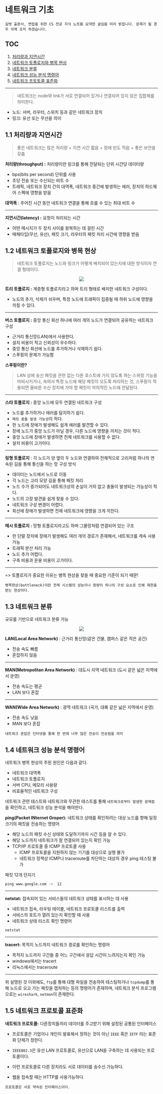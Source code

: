 # 네트워크 기초

```
길벗 출판사, 면접을 위한 CS 전공 지식 노트를 요약한 글임을 미리 밝힙니다. 문제가 될 경우 삭제 조치 하겠습니다.
```

## TOC

1. [처리량과 지연시간](#11-처리량과-지연시간)
2. [네트워크 토폴로지와 병목 현상](#12-네트워크-토폴로지와-병목-현상)
3. [네트워크 분류](#13-네트워크-분류)
4. [네트워크 성능 분석 명령어](#14-네트워크-성능-분석-명령어)
5. [네트워크 프토토콜 표준화](#15-네트워크-프로토콜-표준화)

---

> 네트워크는 node와 link가 서로 연결되어 있거나 연결되어 있지 않은 집합체를 의미한다.

- 노드: 서버, 라우터, 스위치 등과 같은 네트워크 장치
- 링크: 유선 또는 무선을 의미

## 1.1 처리량과 지연시간

> 좋은 네트워크는 많은 처리량 + 지연 시간 짧음 + 장애 빈도 적음 + 좋은 보안을 갖춤

**처리량(throughput) :** 처리량이란 링크를 통해 전달되는 단위 시간당 데이터량

- bps(bits per second) 단위를 사용
- 초당 전송 또는 수신되는 비트 수
- 트래픽, 네트워크 장치 간의 대역폭, 네트워크 중간에 발생하는 에러, 장치의 하드웨어 스펙에 영향을 받음

**대역폭** : 주어진 시간 동안 네트워크 연결을 통해 흐를 수 있는 최대 비트 수

---

**지연시간(latency) :** 요청이 처리되는 시간

- 어떤 메시지가 두 장치 사이를 왕복하는 데 걸린 시간
- 매체타입(무선, 유선), 패킷 크기, 라우터의 패킷 처리 시간에 영향을 받음

## 1.2 네트워크 토폴로지와 병목 현상

> 네트워크 토폴로지는 노드와 링크가 어떻게 배치되어 있는지에 대한 방식이자 연결 형태이다.

<p align ="center">
<img src="../resource/network_basic/NetworkTopologies.png">
</p>

**트리 토폴로지 :** 계층형 토폴로지라고 하며 트리 형태로 배치한 네트워크 구성이다.

- 노드의 추가, 삭제가 쉬우며, 특정 노드에 트래픽이 집중될 때 하위 노드에 영향을 끼칠 수 있다.

---

**버스 토폴로지 :** 중앙 통신 회선 하나에 여러 개의 노드가 연결되어 공유하는 네트워크 구성

- 근거리 통신망(LAN)에서 사용한다.
- 설치 비용이 적고 신뢰성이 우수하다.
- 중앙 통신 회선에 노드를 추가하거나 삭제하기 쉽다.
- 스푸핑의 문제가 가능함

**스푸핑이란?**

> LAN 상에 송신 패킷을 관련 없는 다른 호스트에 가지 않도록 하는 스위칭 기능을 마비시키거나, 속여서 특정 노드에 해당 패킷이 오도록 처리하는 것, 스푸핑이 적용되면 올바른 수신 장치에 가야 할 패킷이 악의적인 노드에 전달된다.

---

**스타 토폴로지 :** 중앙 노드에 모두 연결된 네트워크 구성

- 노드를 추가하거나 에러를 탐지하기 쉽다.
- `패킷 충돌 발생 가능성`이 적다.
- 한 노드에 장애가 발생해도 쉽게 에러를 발견할 수 있다.
- 장애 노드가 중앙 노드가 아닐 경우, 다른 노드에 영향을 끼치는 것이 적다.
- 중앙 노드에 장애가 발생하면 전체 네트워크를 사용할 수 없다.
- 설치 비용이 고가이다.

---

**링형 토폴로지** : 각 노드가 양 옆의 두 노드와 연결하여 전체적으로 고리처럼 하나의 연속된 길을 통해 통신을 하는 망 구성 방식

- 데이터는 노드에서 노드로 이동
- 각 노드는 고리 모양 길을 통해 패킷 처리
- 노드 수가 증가되어도 네트워크상의 손실이 거의 없고 충돌이 발생되는 가능성이 적다.
- 노드의 고장 발견을 쉽게 찾을 수 있다.
- 네트워크 구성 변경이 어렵다.
- 회선에 장애가 발생하면 전체 네트워크에 영향을 크게 끼친다.

---

**메시 토폴로지 :** 망형 토폴로지라고도 하며 그물망처럼 연결되어 있는 구조

- 한 단말 장치에 장애가 발생해도 여러 개의 경로가 존재해서, 네트워크를 계속 사용 가능
- 트래픽 분산 처리 가능
- 노드 추가 어렵다.
- 구축 비용과 운용 비용이 고가이다.

---

=> 토폴로지가 중요한 이유는 병목 현상을 찾을 때 중요한 기준이 되기 때문!

```
병목현상(bottleneck)이란 전체 시스템의 성능이나 용량이 하나의 구성 요소로 인해 제한을 받는 현상이다.
```

## 1.3 네트워크 분류

규모를 기반으로 네트워크 분류 가능

<p align ="center">
<img src="../resource/network_basic/TypesOfNetwork.png">
</p>

**LAN(Local Area Network)** : 근거리 통신망(같은 건물, 캠퍼스 같은 작은 공간)

- 전송 속도 빠름
- 혼잡하지 않음

---

**MAN(Metropolitan Area Network)** : 대도시 지역 네트워크 (도시 같은 넓은 지역에서 운영)

- 전송 속도는 평균
- LAN 보다 혼잡

---

**WAN(Wide Area Network)** : 광역 네트워크 (국가, 대륙 같은 넓은 지역에서 운영)

- 전송 속도 낮음
- MAN 보다 혼잡

```
네트워크 혼잡은 인터넷을 통해 한 번에 너무 많은 전송이 전송됨을 의미
```

## 1.4 네트워크 성능 분석 명령어

네트워크 병목 현상의 주된 원인은 다음과 같다.

- 네트워크 대역폭
- 네트워크 토폴로지
- 서버 CPU, 메모리 사용량
- 비효율적인 네트워크 구성

네트워크 관련 테스트와 네트워크와 무관한 테스트를 통해 `네트워크로부터 발생한 문제점`을 확인하고,
네트워크 성능 분석을 해야한다.

**ping(Packet INternet Groper):** 네트워크 상태를 확인하려는 대상 노드를 향해 일정 크기의 패킷을 전송하는 명령어

- 해당 노드의 패킷 수신 상태와 도달하기까지 시간 등을 알 수 있다.
- 해당 노드까지 네트워크가 잘 연결되어 있는지 확인 가능
- TCP/IP 프로토콜 중 ICMP 프로토콜 사용
  - ICMP 프로토콜을 지원하지 않는 기기를 대상으로 실행 불가
  - 네트워크 정책상 ICMP나 traceroute를 차단하는 대상의 경우 ping 테스팅 불가

패킷 12개 던지기

```cmd
ping www.google.com -n  12
```

---

**netstat:** 접속되어 있는 서비스들의 네트워크 상태를 표시하는 데 사용

- 네트워크 접속, 라우팅 테이블, 네트워크 프로토콜 리스트를 출력
- 서비스의 포트가 열려 있는지 확인할 때 사용
- 네트워크 상태 리스트 확인 명령어

```cmd
netstat
```

---

**tracert:** 목적지 노드까지 네트워크 경로를 확인하는 명령어

- 목적지 노드까지 구간들 중 어느 구간에서 응답 시간이 느려지는지 확인 가능
- windows에서는 tracert
- 리눅스에서는 traceroute

---

위 설명된 것 이외에도, `ftp`를 통해 대형 파일을 전송하여 테스팅하거나 `tcpdump`를 통해 노드로 오고 가는 패킷을 캡처하는 등의 명령어가 존재하며, 네트워크 분석 프로그램으로는 `wireshark`, `netmon`이 존재한다.

## 1.5 네트워크 프로토콜 표준화

**네트워크 프로토콜:** 다른장치들끼리 데이터를 주고받기 위해 설정된 공통된 인터페이스

- 프로토콜은 기업이나 개인이 발표해서 정하는 것이 아닌 `IEEE` 혹은 `IETF` 라는 표준화 단체가 정한다.

- `IEEE802.3`은 유선 LAN 프로토콜로, 유선으로 LAN을 구축하는 데 사용되는 프로토콜이다.
- 이런 프로토콜로 다른 장치라도 서로 데이터를 송수신 가능하다.
- 웹을 접속할 때는 HTTP를 사용가능하다.

```
프로토콜은 서로 약속된 인터페이스이다.
```
